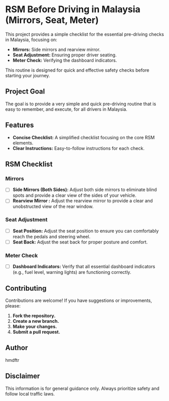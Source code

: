 # RSM Before Driving in Malaysia (Mirrors, Seat, Meter)

This project provides a simple checklist for the essential pre-driving checks in Malaysia, focusing on:

* **Mirrors:** Side mirrors and rearview mirror.
* **Seat Adjustment:** Ensuring proper driver seating.
* **Meter Check:** Verifying the dashboard indicators.

This routine is designed for quick and effective safety checks before starting your journey.

## Project Goal

The goal is to provide a very simple and quick pre-driving routine that is easy to remember, and execute, for all drivers in Malaysia.

## Features

* **Concise Checklist:** A simplified checklist focusing on the core RSM elements.
* **Clear Instructions:** Easy-to-follow instructions for each check.

## RSM Checklist

### Mirrors

* [ ] **Side Mirrors (Both Sides):** Adjust both side mirrors to eliminate blind spots and provide a clear view of the sides of your vehicle.
* [ ] **Rearview Mirror :** Adjust the rearview mirror to provide a clear and unobstructed view of the rear window.

### Seat Adjustment

* [ ] **Seat Position:** Adjust the seat position to ensure you can comfortably reach the pedals and steering wheel.
* [ ] **Seat Back:** Adjust the seat back for proper posture and comfort.

### Meter Check

* [ ] **Dashboard Indicators:** Verify that all essential dashboard indicators (e.g., fuel level, warning lights) are functioning correctly.

## Contributing

Contributions are welcome! If you have suggestions or improvements, please:

1.  **Fork the repository.**
2.  **Create a new branch.**
3.  **Make your changes.**
4.  **Submit a pull request.**

## Author

hmdftr

## Disclaimer

This information is for general guidance only. Always prioritize safety and follow local traffic laws.
